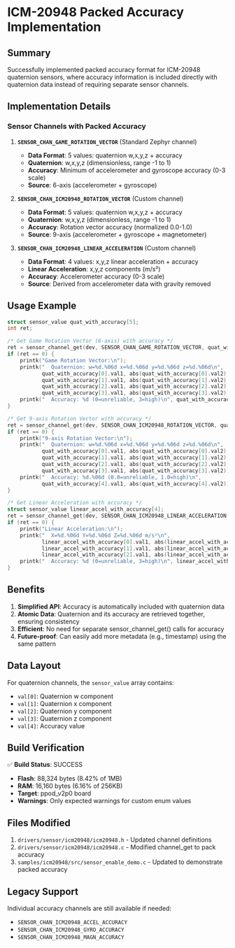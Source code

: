 # ICM-20948 Packed Accuracy Implementation

## Summary

Successfully implemented packed accuracy format for ICM-20948 quaternion sensors, where accuracy information is included directly with quaternion data instead of requiring separate sensor channels.

## Implementation Details

### Sensor Channels with Packed Accuracy

1. **`SENSOR_CHAN_GAME_ROTATION_VECTOR`** (Standard Zephyr channel)
   - **Data Format**: 5 values: quaternion w,x,y,z + accuracy
   - **Quaternion**: w,x,y,z (dimensionless, range -1 to 1)
   - **Accuracy**: Minimum of accelerometer and gyroscope accuracy (0-3 scale)
   - **Source**: 6-axis (accelerometer + gyroscope)

2. **`SENSOR_CHAN_ICM20948_ROTATION_VECTOR`** (Custom channel)
   - **Data Format**: 5 values: quaternion w,x,y,z + accuracy
   - **Quaternion**: w,x,y,z (dimensionless, range -1 to 1) 
   - **Accuracy**: Rotation vector accuracy (normalized 0.0-1.0)
   - **Source**: 9-axis (accelerometer + gyroscope + magnetometer)

3. **`SENSOR_CHAN_ICM20948_LINEAR_ACCELERATION`** (Custom channel)
   - **Data Format**: 4 values: x,y,z linear acceleration + accuracy
   - **Linear Acceleration**: x,y,z components (m/s²)
   - **Accuracy**: Accelerometer accuracy (0-3 scale)
   - **Source**: Derived from accelerometer data with gravity removed

## Usage Example

```c
struct sensor_value quat_with_accuracy[5];
int ret;

/* Get Game Rotation Vector (6-axis) with accuracy */
ret = sensor_channel_get(dev, SENSOR_CHAN_GAME_ROTATION_VECTOR, quat_with_accuracy);
if (ret == 0) {
    printk("Game Rotation Vector:\n");
    printk("  Quaternion: w=%d.%06d x=%d.%06d y=%d.%06d z=%d.%06d\n",
           quat_with_accuracy[0].val1, abs(quat_with_accuracy[0].val2),
           quat_with_accuracy[1].val1, abs(quat_with_accuracy[1].val2),
           quat_with_accuracy[2].val1, abs(quat_with_accuracy[2].val2),
           quat_with_accuracy[3].val1, abs(quat_with_accuracy[3].val2));
    printk("  Accuracy: %d (0=unreliable, 3=high)\n", quat_with_accuracy[4].val1);
}

/* Get 9-axis Rotation Vector with accuracy */
ret = sensor_channel_get(dev, SENSOR_CHAN_ICM20948_ROTATION_VECTOR, quat_with_accuracy);
if (ret == 0) {
    printk("9-axis Rotation Vector:\n");
    printk("  Quaternion: w=%d.%06d x=%d.%06d y=%d.%06d z=%d.%06d\n",
           quat_with_accuracy[0].val1, abs(quat_with_accuracy[0].val2),
           quat_with_accuracy[1].val1, abs(quat_with_accuracy[1].val2),
           quat_with_accuracy[2].val1, abs(quat_with_accuracy[2].val2),
           quat_with_accuracy[3].val1, abs(quat_with_accuracy[3].val2));
    printk("  Accuracy: %d.%06d (0.0=unreliable, 1.0=high)\n",
           quat_with_accuracy[4].val1, abs(quat_with_accuracy[4].val2));
}

/* Get Linear Acceleration with accuracy */
struct sensor_value linear_accel_with_accuracy[4];
ret = sensor_channel_get(dev, SENSOR_CHAN_ICM20948_LINEAR_ACCELERATION, linear_accel_with_accuracy);
if (ret == 0) {
    printk("Linear Acceleration:\n");
    printk("  X=%d.%06d Y=%d.%06d Z=%d.%06d m/s²\n",
           linear_accel_with_accuracy[0].val1, abs(linear_accel_with_accuracy[0].val2),
           linear_accel_with_accuracy[1].val1, abs(linear_accel_with_accuracy[1].val2),
           linear_accel_with_accuracy[2].val1, abs(linear_accel_with_accuracy[2].val2));
    printk("  Accuracy: %d (0=unreliable, 3=high)\n", linear_accel_with_accuracy[3].val1);
}
```

## Benefits

1. **Simplified API**: Accuracy is automatically included with quaternion data
2. **Atomic Data**: Quaternion and its accuracy are retrieved together, ensuring consistency
3. **Efficient**: No need for separate sensor_channel_get() calls for accuracy
4. **Future-proof**: Can easily add more metadata (e.g., timestamp) using the same pattern

## Data Layout

For quaternion channels, the `sensor_value` array contains:
- `val[0]`: Quaternion w component
- `val[1]`: Quaternion x component  
- `val[2]`: Quaternion y component
- `val[3]`: Quaternion z component
- `val[4]`: Accuracy value

## Build Verification

✅ **Build Status**: SUCCESS
- **Flash**: 88,324 bytes (8.42% of 1MB)
- **RAM**: 16,160 bytes (6.16% of 256KB)
- **Target**: ppod_v2p0 board
- **Warnings**: Only expected warnings for custom enum values

## Files Modified

1. `drivers/sensor/icm20948/icm20948.h` - Updated channel definitions
2. `drivers/sensor/icm20948/icm20948.c` - Modified channel_get to pack accuracy
3. `samples/icm20948/src/sensor_enable_demo.c` - Updated to demonstrate packed accuracy

## Legacy Support

Individual accuracy channels are still available if needed:
- `SENSOR_CHAN_ICM20948_ACCEL_ACCURACY`
- `SENSOR_CHAN_ICM20948_GYRO_ACCURACY` 
- `SENSOR_CHAN_ICM20948_MAGN_ACCURACY`
